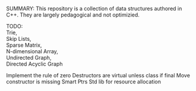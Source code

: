 SUMMARY:
  This repository is a collection of data structures authored in C++. They are largely pedagogical and not optimizied.

TODO:  
  Trie,   
  Skip Lists,  
  Sparse Matrix,  
  N-dimensional Array,  
  Undirected Graph,  
  Directed Acyclic Graph  

Implement the rule of zero
Destructors are virtual unless class if final
Move constructor is missing
Smart Ptrs
Std lib for resource allocation

